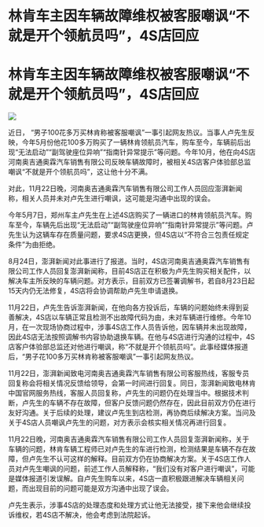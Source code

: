 # 林肯车主因车辆故障维权被客服嘲讽“不就是开个领航员吗”，4S店回应

# 林肯车主因车辆故障维权被客服嘲讽“不就是开个领航员吗”，4S店回应

![](https://inews.gtimg.com/om_bt/O1Ump9EBPVxk2N70E9Eea5PHFime3xrE0OBAXVhq9GIckAA/1000)

近日，
“男子100花多万买林肯称被客服嘲讽”一事引起网友热议。当事人卢先生反映，今年5月份他花100多万购买了一辆林肯领航员汽车，购车至今，车辆前后出现“无法启动”“副驾驶座位异响”“指南针异常提示”等问题。今年10月，他在向4S店河南奥吉通奥霖汽车销售有限公司反映车辆故障时，被相关4S店客户体验部总监嘲讽“不就是开个领航员吗”，这让他十分不满。

对此，11月22日晚，河南奥吉通奥霖汽车销售有限公司工作人员回应澎湃新闻称，相关人员并未对卢先生进行嘲讽，这可能是沟通中出现的误会。

今年5月7日，郑州车主卢先生在上述4S店购买了一辆进口的林肯领航员汽车。购车至今，车辆先后出现“无法启动”“副驾驶座位异响”“指南针异常提示”等问题。卢先生认为这辆车存在质量问题，要求4S店更换，但4S店以“不符合三包责任规定条件”为由拒绝。

8月24日，澎湃新闻对此事进行了报道。当时，4S店河南奥吉通奥霖汽车销售有限公司工作人员回复澎湃新闻称，目前4S店正在积极为卢先生购买相关配件，以解决车主所反映的车辆问题。对方表示，目前双方已签署调解书，若自8月23日起15天内仍无法修复，4S店将会协调帮助卢先生申请退换。

11月22日，卢先生告诉澎湃新闻，在他向各方投诉后，车辆的问题始终未得到妥善解决，4S店以车辆正常且检测不出故障代码为由，未对车辆进行维修。今年10月，在一次现场协商过程中，涉事4S店工作人员告诉他，因车辆并未出现故障，因此4S店无法按照调解书内容协助退换车辆。在他与4S店进行沟通的过程中，4S店客户体验部总监还对他进行嘲讽，称“不就是开个领航员吗”。此事经媒体报道后，“男子花100多万买林肯称被客服嘲讽”一事引起网友热议。

11月22日，澎湃新闻致电河南奥吉通奥霖汽车销售有限公司客服热线，客服专员回复称会将相关情况反馈给领导，会第一时间进行回复。同日，澎湃新闻致电林肯中国官网服务热线，客服人员回复称，卢先生的问题仍在处理当中。根据技术判断，卢先生的车辆不存在故障，但客户反馈问题仍然存在，因此目前双方仍在进行友好沟通。关于后续的处理，建议卢先生到店检测，再协商后续解决方案。当问及关于4S店人员嘲讽卢先生的问题，对方表示会核实相关情况再进行回复。

11月22日晚，河南奥吉通奥霖汽车销售有限公司工作人员回复澎湃新闻称，关于车辆的问题，林肯车辆工程师已对卢先生的车进行检测，检测结果是车辆不存在故障，但卢先生不认可这样的解释。目前双方仍在协商解决方案。关于4S店工作人员对卢先生嘲讽的问题，前述工作人员解释称，“我们没有对客户进行嘲讽”，可能是媒体报道引发误解。自卢先生购车以来，4S店一直积极跟进解决车辆相关问题，而出现目前的问题可能是双方沟通中出现了误会。

卢先生表示，涉事4S店的处理态度和处理方式让他无法接受，接下来他会继续投诉维权，若4S店不解决，他会考虑到法院起诉。

